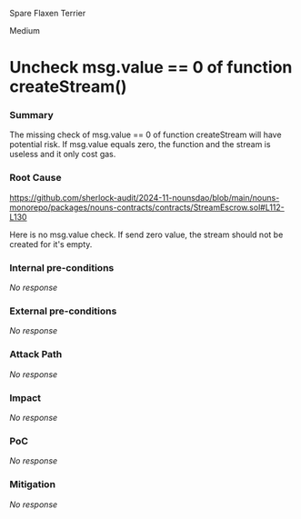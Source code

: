 Spare Flaxen Terrier

Medium

# Uncheck msg.value == 0 of function createStream()

### Summary

The missing check of msg.value == 0 of function createStream will have potential risk. If msg.value equals zero, the function and the stream is useless and it only cost gas. 

### Root Cause

https://github.com/sherlock-audit/2024-11-nounsdao/blob/main/nouns-monorepo/packages/nouns-contracts/contracts/StreamEscrow.sol#L112-L130

Here is no msg.value check. If send zero value, the stream should not be created for it's empty.

### Internal pre-conditions

_No response_

### External pre-conditions

_No response_

### Attack Path

_No response_

### Impact

_No response_

### PoC

_No response_

### Mitigation

_No response_